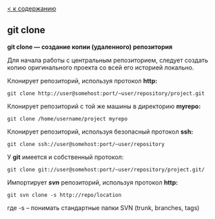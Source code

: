 [ < к содержанию](./readme.md)

## git clone

**git clone — создание копии (удаленного) репозитория**

Для начала работы с центральным репозиторием, следует создать копию оригинального проекта со всей его историей локально.

Клонирует репозиторий, используя протокол **http:**

```bash=
git clone http://user@somehost:port/~user/repository/project.git
```

Клонирует репозиторий с той же машины в директорию **myrepo:**

```bash=
git clone /home/username/project myrepo
```

Клонирует репозиторий, используя безопасный протокол **ssh:**

```bash=
git clone ssh://user@somehost:port/~user/repository
```

У **git** имеется и собственный протокол:

```bash=
git clone git://user@somehost:port/~user/repository/project.git/
```

Импортирует ***svn*** репозиторий, используя протокол **http:**

```bash=
git svn clone -s http://repo/location
```

где -s – понимать стандартные папки SVN (trunk, branches, tags)